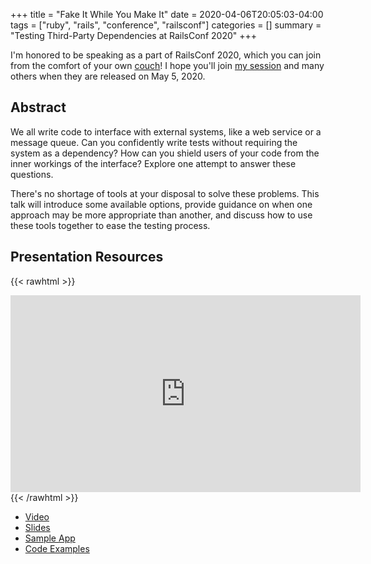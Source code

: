 +++
title = "Fake It While You Make It"
date = 2020-04-06T20:05:03-04:00
tags = ["ruby", "rails", "conference", "railsconf"]
categories = []
summary = "Testing Third-Party Dependencies at RailsConf 2020"
+++

I'm honored to be speaking as a part of RailsConf 2020, which you can join from
the comfort of your own [couch](https://railsconf.com/)! I hope you'll join [my session](https://railsconf.com/2020/video/kevin-murphy-fake-it-while-you-make-it) and many others
when they are released on May 5, 2020.

## Abstract

We all write code to interface with external systems, like a web service or a message queue. Can you confidently write tests without requiring the system as a dependency? How can you shield users of your code from the inner workings of the interface? Explore one attempt to answer these questions.

There's no shortage of tools at your disposal to solve these problems. This talk will introduce some available options, provide guidance on when one approach may be more appropriate than another, and discuss how to use these tools together to ease the testing process.

## Presentation Resources

{{< rawhtml >}}
<iframe width="560" height="315" src="https://www.youtube.com/embed/iEfpAp2sqiw" frameborder="0" allow="accelerometer; autoplay; clipboard-write; encrypted-media; gyroscope; picture-in-picture" allowfullscreen></iframe>
{{< /rawhtml >}}

* [Video](https://youtu.be/iEfpAp2sqiw)
* [Slides](https://speakerdeck.com/kevinmurphy/fake-it-while-you-make-it)
* [Sample App](https://github.com/kevin-j-m/testing-services)
* [Code Examples](https://github.com/kevin-j-m/testing-services#testing-methods)

